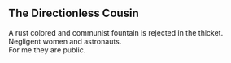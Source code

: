 The Directionless Cousin
------------------------
A rust colored and communist fountain is rejected in the thicket.  
Negligent women and astronauts.  
For me they are public.  
